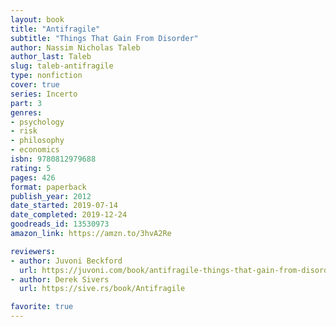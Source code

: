 ```yaml
---
layout: book
title: "Antifragile"
subtitle: "Things That Gain From Disorder"
author: Nassim Nicholas Taleb
author_last: Taleb
slug: taleb-antifragile
type: nonfiction
cover: true
series: Incerto
part: 3
genres:
- psychology
- risk
- philosophy
- economics
isbn: 9780812979688
rating: 5
pages: 426
format: paperback
publish_year: 2012
date_started: 2019-07-14
date_completed: 2019-12-24
goodreads_id: 13530973
amazon_link: https://amzn.to/3hvA2Re

reviewers:
- author: Juvoni Beckford
  url: https://juvoni.com/book/antifragile-things-that-gain-from-disorder
- author: Derek Sivers
  url: https://sive.rs/book/Antifragile

favorite: true
---
```

